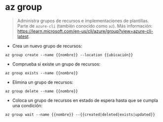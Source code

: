 # az group

> Administra grupos de recursos e implementaciones de plantillas.
> Parte de `azure-cli` (también conocido como `az`).
> Más información: <https://learn.microsoft.com/en-us/cli/azure/group?view=azure-cli-latest>.

- Crea un nuevo grupo de recursos:

`az group create --name {{nombre}} --location {{ubicación}}`

- Comprueba si existe un grupo de recursos:

`az group exists --name {{nombre}}`

- Elimina un grupo de recursos:

`az group delete --name {{nombre}}`

- Coloca un grupo de recursos en estado de espera hasta que se cumpla una condición:

`az group wait --name {{nombre}} --{{created|deleted|exists|updated}}`
